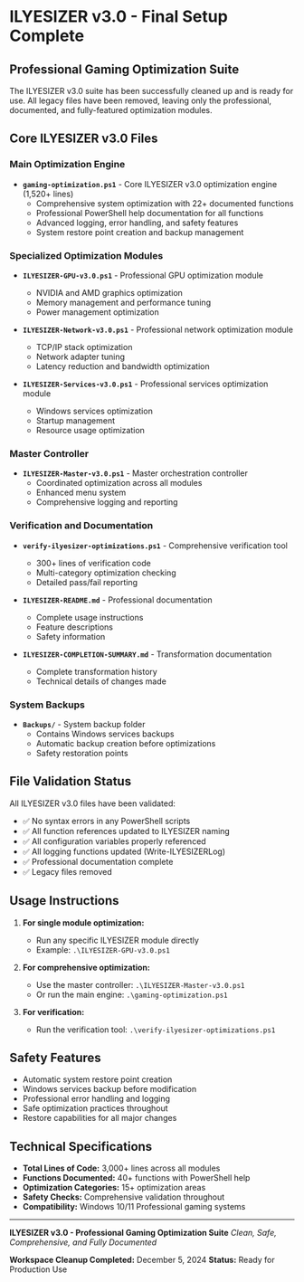 # ILYESIZER v3.0 - Final Setup Complete

## Professional Gaming Optimization Suite

The ILYESIZER v3.0 suite has been successfully cleaned up and is ready for use. All legacy files have been removed, leaving only the professional, documented, and fully-featured optimization modules.

## Core ILYESIZER v3.0 Files

### Main Optimization Engine
- **`gaming-optimization.ps1`** - Core ILYESIZER v3.0 optimization engine (1,520+ lines)
  - Comprehensive system optimization with 22+ documented functions
  - Professional PowerShell help documentation for all functions
  - Advanced logging, error handling, and safety features
  - System restore point creation and backup management

### Specialized Optimization Modules
- **`ILYESIZER-GPU-v3.0.ps1`** - Professional GPU optimization module
  - NVIDIA and AMD graphics optimization
  - Memory management and performance tuning
  - Power management optimization

- **`ILYESIZER-Network-v3.0.ps1`** - Professional network optimization module
  - TCP/IP stack optimization
  - Network adapter tuning
  - Latency reduction and bandwidth optimization

- **`ILYESIZER-Services-v3.0.ps1`** - Professional services optimization module
  - Windows services optimization
  - Startup management
  - Resource usage optimization

### Master Controller
- **`ILYESIZER-Master-v3.0.ps1`** - Master orchestration controller
  - Coordinated optimization across all modules
  - Enhanced menu system
  - Comprehensive logging and reporting

### Verification and Documentation
- **`verify-ilyesizer-optimizations.ps1`** - Comprehensive verification tool
  - 300+ lines of verification code
  - Multi-category optimization checking
  - Detailed pass/fail reporting

- **`ILYESIZER-README.md`** - Professional documentation
  - Complete usage instructions
  - Feature descriptions
  - Safety information

- **`ILYESIZER-COMPLETION-SUMMARY.md`** - Transformation documentation
  - Complete transformation history
  - Technical details of changes made

### System Backups
- **`Backups/`** - System backup folder
  - Contains Windows services backups
  - Automatic backup creation before optimizations
  - Safety restoration points

## File Validation Status

All ILYESIZER v3.0 files have been validated:
- ✅ No syntax errors in any PowerShell scripts
- ✅ All function references updated to ILYESIZER naming
- ✅ All configuration variables properly referenced
- ✅ All logging functions updated (Write-ILYESIZERLog)
- ✅ Professional documentation complete
- ✅ Legacy files removed

## Usage Instructions

1. **For single module optimization:**
   - Run any specific ILYESIZER module directly
   - Example: `.\ILYESIZER-GPU-v3.0.ps1`

2. **For comprehensive optimization:**
   - Use the master controller: `.\ILYESIZER-Master-v3.0.ps1`
   - Or run the main engine: `.\gaming-optimization.ps1`

3. **For verification:**
   - Run the verification tool: `.\verify-ilyesizer-optimizations.ps1`

## Safety Features

- Automatic system restore point creation
- Windows services backup before modification
- Professional error handling and logging
- Safe optimization practices throughout
- Restore capabilities for all major changes

## Technical Specifications

- **Total Lines of Code:** 3,000+ lines across all modules
- **Functions Documented:** 40+ functions with PowerShell help
- **Optimization Categories:** 15+ optimization areas
- **Safety Checks:** Comprehensive validation throughout
- **Compatibility:** Windows 10/11 Professional gaming systems

---

**ILYESIZER v3.0 - Professional Gaming Optimization Suite**
*Clean, Safe, Comprehensive, and Fully Documented*

**Workspace Cleanup Completed:** December 5, 2024
**Status:** Ready for Production Use
